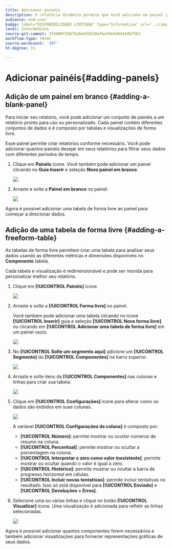 ```yaml
---
title: Adicionar painéis
description: O relatório dinâmico permite que você adicione um painel para filtrar melhor os dados, dependendo do período escolhido.
audience: end-user
badge: label="DISPONIBILIDADE LIMITADA" type="Informative" url="../campaign-standard-migration-home.md" tooltip="Restrito a usuários migrados do Campaign Standard"
level: Intermediate
source-git-commit: 3f4400f24b75e8e435610afbe49e9d9444dbf563
workflow-type: tm+mt
source-wordcount: '387'
ht-degree: 1%

---
```


# Adicionar painéis{#adding-panels}

## Adição de um painel em branco {#adding-a-blank-panel}

Para iniciar seu relatório, você pode adicionar um conjunto de painéis a um relatório pronto para uso ou personalizado. Cada painel contém diferentes conjuntos de dados e é composto por tabelas e visualizações de forma livre.

Esse painel permite criar relatórios conforme necessário. Você pode adicionar quantos painéis desejar em seus relatórios para filtrar seus dados com diferentes períodos de tempo.

1. Clique em **Painéis** ícone. Você também pode adicionar um painel clicando no **Guia Inserir** e seleção **Novo painel em branco**.

   ![](assets/dynamic_report_panel_1.png)

1. Arraste e solte a **Painel em branco** no painel.

   ![](assets/dynamic_report_panel.png)

Agora é possível adicionar uma tabela de forma livre ao painel para começar a direcionar dados.

## Adição de uma tabela de forma livre {#adding-a-freeform-table}

As tabelas de forma livre permitem criar uma tabela para analisar seus dados usando as diferentes métricas e dimensões disponíveis no **Componente** tabela.

Cada tabela e visualização é redimensionável e pode ser movida para personalizar melhor seu relatório.

1. Clique em **[!UICONTROL Painéis]** ícone.

   ![](assets/dynamic_report_panel_1.png)

1. Arraste e solte a **[!UICONTROL Forma livre]** no painel.

   Você também pode adicionar uma tabela clicando no ícone **[!UICONTROL Inserir]** guia e seleção **[!UICONTROL Nova forma livre]** ou clicando em **[!UICONTROL Adicionar uma tabela de forma livre]** em um painel vazio.

   ![](assets/dynamic_report_panel_2.png)

1. No **[!UICONTROL Solte um segmento aqui]** adicione um **[!UICONTROL Segmento]** do **[!UICONTROL Componentes]** na barra superior.

   ![](assets/dynamic_report_panel_3.png)

1. Arraste e solte itens da **[!UICONTROL Componentes]** nas colunas e linhas para criar sua tabela.

   ![](assets/dynamic_report_freeform_3.png)

1. Clique em **[!UICONTROL Configurações]** ícone para alterar como os dados são exibidos em suas colunas.

   ![](assets/dynamic_report_freeform_4.png)

   A variável **[!UICONTROL Configurações de coluna]** é composto por:

   * **[!UICONTROL Número]**: permite mostrar ou ocultar números de resumo na coluna.
   * **[!UICONTROL Percentual]**: permite mostrar ou ocultar a porcentagem na coluna.
   * **[!UICONTROL Interpretar o zero como valor inexistente]**: permite mostrar ou ocultar quando o valor é igual a zero.
   * **[!UICONTROL Histórico]**: permite mostrar ou ocultar a barra de progresso horizontal em células.
   * **[!UICONTROL Incluir novas tentativas]**: permite incluir tentativas no resultado. Isso só está disponível para **[!UICONTROL Enviado]** e **[!UICONTROL Devoluções + Erros]**.

1. Selecione uma ou várias linhas e clique no botão **[!UICONTROL Visualizar]** ícone. Uma visualização é adicionada para refletir as linhas selecionadas.

   ![](assets/dynamic_report_freeform_5.png)

Agora é possível adicionar quantos componentes forem necessários e também adicionar visualizações para fornecer representações gráficas de seus dados.
